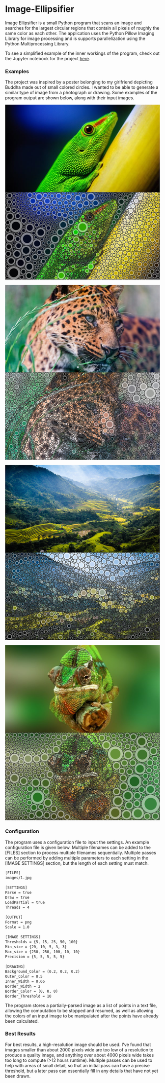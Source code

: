 # Image-Ellipsifier


Image Ellipsifier is a small Python program that scans an image and searches for the largest circular regions that contain all pixels of roughly the same color as each other. The application uses the Python Pillow Imaging Library for image processing and is supports parallelization using the Python Multiprocessing Library. 

To see a simplified example of the inner workings of the program, check out the Jupyter notebook for the project [here](/jupyter/ellipsify-simple.ipynb).

### Examples

The project was inspired by a poster belonging to my girlfriend depicting Buddha made out of small colored circles. I wanted to be able to generate a similar type of image from a photograph or drawing. Some examples of the program output are shown below, along with their input images. 

![Gecko](/Docs/gecko_example.png)

![Cheetah](/Docs/cheetah_example.png)

![Landscape](/Docs/landscape_example.png)

![Chameleon](/Docs/chameleon_example.png)

### Configuration

The program uses a configuration file to input the settings. An example configuration file is given below. 
Multiple filenames can be added to the [FILES] section to process multiple filenames sequentially. Multiple passes can be performed by adding multiple parameters to each setting in the [IMAGE SETTINGS] section, but the length of each setting must match. 

    [FILES]
    images/1.jpg

    [SETTINGS]
    Parse = true
    Draw = true
    LoadPartial = true
    Threads = 4

    [OUTPUT]
    Format = png
    Scale = 1.0

    [IMAGE SETTINGS]
    Thresholds = {5, 15, 25, 50, 100}
    Min_size = {20, 10, 5, 3, 3}
    Max_size = {250, 250, 100, 10, 10}
    Precision = {5, 5, 5, 5, 5}

    [DRAWING]
    Background_Color = (0.2, 0.2, 0.2)
    Outer_Color = 0.5
    Inner_Width = 0.66
    Border_Width = 2
    Border_Color = (0, 0, 0)
    Border_Threshold = 10
    
The program stores a partially-parsed image as a list of points in a text file, allowing the computation to be stopped and resumed, as well as allowing the colors of an input image to be manipulated after the points have already been calculated. 
    
### Best Results

For best results, a high-resolution image should be used. I've found that images smaller than about 2000 pixels wide are too low of a resolution to produce a quality image, and anything over about 4000 pixels wide takes too long to compute (>12 hours runtime). Multiple passes can be used to help with areas of small detail, so that an initial pass can have a precise threshold, but a later pass can essentially fill in any details that have not yet been drawn. 
